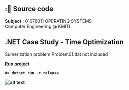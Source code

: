 ## :📄 Source code
**Subject :** 01076011 OPERATING SYSTEMS <br> Computer Engineering @ KMITL

## .NET Case Study - Time Optimization
Sumerization problem 
Problem01.dat not included

<b>Run project<b>
```
#> dotnet run -c release
```
![alt text](https://github.com/redzenova/Classroom/tree/master/Semester%203D_1/Operating%20Systems/Case-Study/Image/V2-V3-debug.png?raw=true)

## 